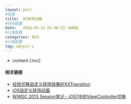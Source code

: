 ```yaml
---
layout: post
#标题
title:  OC转场动画
#时间配置
date:   2016-05-22 01:40:22 +0800
#大类配置
categories: 知识
#小类配置
tag: object-c
---
```


* content
{:toc}

#### 相关链接

* <a href="http://www.cocoachina.com/ios/20161017/17763.html" target="_blank">任性切换自定义转场效果的XXTransition</a><br>
* <a href="http://www.jianshu.com/p/45434f73019e" target="_blank">iOS自定义转场动画</a><br>
* <a href="https://onevcat.com/2013/10/vc-transition-in-ios7/" target="_blank">WWDC 2013 Session笔记 - iOS7中的ViewController切换</a><br>